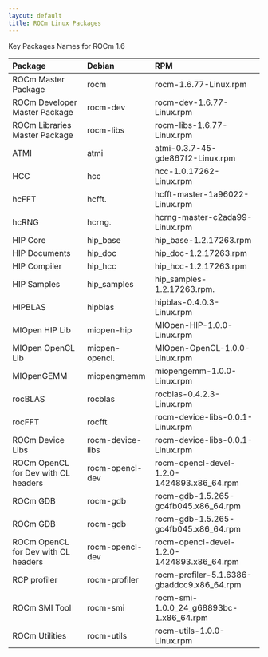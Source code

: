 ```yaml
---
layout: default
title: ROCm Linux Packages
---
```


Key Packages Names for ROCm 1.6 


|Package                                  |Debian           |RPM                                        |
|:----------------------------------------|:----------------|:------------------------------------------|
|ROCm Master Package                      |rocm             |rocm-1.6.77-Linux.rpm                      |
|ROCm Developer Master Package            |rocm-dev         |rocm-dev-1.6.77-Linux.rpm                  |
|ROCm Libraries Master Package            |rocm-libs        |rocm-libs-1.6.77-Linux.rpm                 |
|ATMI                                     |atmi             |atmi-0.3.7-45-gde867f2-Linux.rpm           | 
|HCC                                      |hcc              |hcc-1.0.17262-Linux.rpm                    |
|hcFFT                                    |hcfft.           |hcfft-master-1a96022-Linux.rpm             |
|hcRNG                                    |hcrng.           |hcrng-master-c2ada99-Linux.rpm             |
|HIP Core                                 |hip_base         |hip_base-1.2.17263.rpm                     |
|HIP Documents                            |hip_doc          |hip_doc-1.2.17263.rpm                      |
|HIP Compiler                             |hip_hcc          |hip_hcc-1.2.17263.rpm                      |
|HIP Samples                              |hip_samples      |hip_samples-1.2.17263.rpm.                 |
|HIPBLAS                                  |hipblas          |hipblas-0.4.0.3-Linux.rpm                  |
|MIOpen HIP Lib                           |miopen-hip       |MIOpen-HIP-1.0.0-Linux.rpm                 |
|MIOpen OpenCL Lib                        |miopen-opencl.   |MIOpen-OpenCL-1.0.0-Linux.rpm              |
|MIOpenGEMM                               |miopengmemm      |miopengemm-1.0.0-Linux.rpm                 |
|rocBLAS                                  |rocblas          |rocblas-0.4.2.3-Linux.rpm                  |
|rocFFT                                   |rocfft           |rocm-device-libs-0.0.1-Linux.rpm           |
|ROCm Device Libs                         |rocm-device-libs |rocm-device-libs-0.0.1-Linux.rpm           |
|ROCm OpenCL for Dev with CL headers      |rocm-opencl-dev  |rocm-opencl-devel-1.2.0-1424893.x86_64.rpm |
|ROCm GDB                                 |rocm-gdb         |rocm-gdb-1.5.265-gc4fb045.x86_64.rpm       |
|ROCm GDB                                 |rocm-gdb         |rocm-gdb-1.5.265-gc4fb045.x86_64.rpm       |
|ROCm OpenCL for Dev with CL headers      |rocm-opencl-dev  |rocm-opencl-devel-1.2.0-1424893.x86_64.rpm |
|RCP profiler                             |rocm-profiler    |rocm-profiler-5.1.6386-gbaddcc9.x86_64.rpm |
|ROCm SMI Tool                            |rocm-smi         |rocm-smi-1.0.0_24_g68893bc-1.x86_64.rpm    |
|ROCm Utilities                           |rocm-utils       |rocm-utils-1.0.0-Linux.rpm                 |


